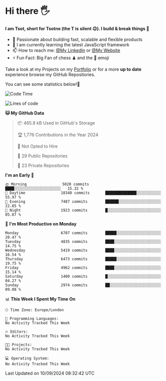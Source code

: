 # Hi there :raised_hand_with_fingers_splayed:
#### I am Tsot, short for Tsotne (the T is silent :wink:). I build & break things :space_invader:
- :telescope: Passionate about building fast, scalable and flexible products
- :seedling: I am currently learning the latest JavaScript framework 
- :mailbox: How to reach me: [@My LinkedIn](https://www.linkedin.com/in/tsotne-gvadzabia/) or [@My Website](https://tsotne.co.uk/contact)
- :zap: Fun Fact: Big Fan of chess ♟ and the 👾 emoji

Take a look at my Projects on my [Portfolio](https://tsotne.co.uk/) or for a more **up to date** experience browse my GitHub Repositories.

You can see some statistics below!:space_invader:
<!--START_SECTION:waka-->
![Code Time](http://img.shields.io/badge/Code%20Time-761%20hrs%202%20mins-blue)

![Lines of code](https://img.shields.io/badge/From%20Hello%20World%20I%27ve%20Written-12.1%20million%20lines%20of%20code-blue)

**🐱 My GitHub Data** 

> 📦 465.8 kB Used in GitHub's Storage 
 > 
> 🏆 1,776 Contributions in the Year 2024
 > 
> 🚫 Not Opted to Hire
 > 
> 📜 29 Public Repositories 
 > 
> 🔑 23 Private Repositories 
 > 
**I'm an Early 🐤** 

```text
🌞 Morning                5020 commits        ████░░░░░░░░░░░░░░░░░░░░░   15.32 % 
🌆 Daytime                18340 commits       ██████████████░░░░░░░░░░░   55.97 % 
🌃 Evening                7487 commits        ██████░░░░░░░░░░░░░░░░░░░   22.85 % 
🌙 Night                  1923 commits        █░░░░░░░░░░░░░░░░░░░░░░░░   05.87 % 
```
📅 **I'm Most Productive on Monday** 

```text
Monday                   6707 commits        █████░░░░░░░░░░░░░░░░░░░░   20.47 % 
Tuesday                  4835 commits        ████░░░░░░░░░░░░░░░░░░░░░   14.75 % 
Wednesday                5419 commits        ████░░░░░░░░░░░░░░░░░░░░░   16.54 % 
Thursday                 6473 commits        █████░░░░░░░░░░░░░░░░░░░░   19.75 % 
Friday                   4962 commits        ████░░░░░░░░░░░░░░░░░░░░░   15.14 % 
Saturday                 1400 commits        █░░░░░░░░░░░░░░░░░░░░░░░░   04.27 % 
Sunday                   2974 commits        ██░░░░░░░░░░░░░░░░░░░░░░░   09.08 % 
```


📊 **This Week I Spent My Time On** 

```text
🕑︎ Time Zone: Europe/London

💬 Programming Languages: 
No Activity Tracked This Week

🔥 Editors: 
No Activity Tracked This Week

🐱‍💻 Projects: 
No Activity Tracked This Week

💻 Operating System: 
No Activity Tracked This Week
```


 Last Updated on 10/09/2024 08:32:42 UTC
<!--END_SECTION:waka-->
